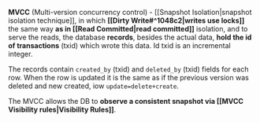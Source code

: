 **MVCC** (Multi-version concurrency control) - [[Snapshot Isolation|snapshot isolation technique]], in which **[[Dirty Write#^1048c2|writes use locks]]** the same way **as in [[Read Committed|read committed]]** isolation, and to serve the reads, the database **records**, besides the actual data, **hold the id of transactions** (txid) which wrote this data. Id txid is an incremental integer.

The records contain `created_by` (txid) and `deleted_by` (txid) fields for each row. When the row is updated it is the same as if the previous version was deleted and new created, iow `update=delete+create`.

The MVCC allows the DB to **observe a consistent snapshot via  [[MVCC Visibility rules|Visibility Rules]]**.